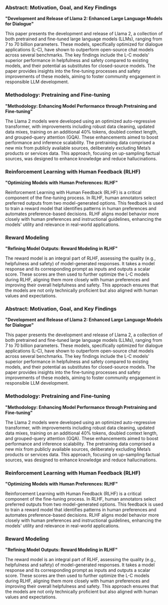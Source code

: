 ### Abstract: Motivation, Goal, and Key Findings

**"Development and Release of Llama 2: Enhanced Large Language Models for Dialogue"**

This paper presents the development and release of Llama 2, a collection of both pretrained and fine-tuned large language models (LLMs), ranging from 7 to 70 billion parameters. These models, specifically optimized for dialogue applications (L-C), have shown to outperform open-source chat models across several benchmarks. The key findings include the L-C models' superior performance in helpfulness and safety compared to existing models, and their potential as substitutes for closed-source models. The paper provides insights into the fine-tuning processes and safety improvements of these models, aiming to foster community engagement in responsible LLM development.

### Methodology: Pretraining and Fine-tuning

**"Methodology: Enhancing Model Performance through Pretraining and Fine-tuning"**

The Llama 2 models were developed using an optimized auto-regressive transformer, with improvements including robust data cleaning, updated data mixes, training on an additional 40% tokens, doubled context length, and grouped-query attention (GQA). These enhancements aimed to boost performance and inference scalability. The pretraining data comprised a new mix from publicly available sources, deliberately excluding Meta’s products or services data. This approach, focusing on up-sampling factual sources, was designed to enhance knowledge and reduce hallucinations.

### Reinforcement Learning with Human Feedback (RLHF)

**"Optimizing Models with Human Preferences: RLHF"**

Reinforcement Learning with Human Feedback (RLHF) is a critical component of the fine-tuning process. In RLHF, human annotators select preferred outputs from two model-generated options. This feedback is used to train a reward model that identifies patterns in human preferences and automates preference-based decisions. RLHF aligns model behavior more closely with human preferences and instructional guidelines, enhancing the models' utility and relevance in real-world applications.

### Reward Modeling

**"Refining Model Outputs: Reward Modeling in RLHF"**

The reward model is an integral part of RLHF, assessing the quality (e.g., helpfulness and safety) of model-generated responses. It takes a model response and its corresponding prompt as inputs and outputs a scalar score. These scores are then used to further optimize the L-C models during RLHF, aligning them more closely with human preferences and improving their overall helpfulness and safety. This approach ensures that the models are not only technically proficient but also aligned with human values and expectations.

### Abstract: Motivation, Goal, and Key Findings

**"Development and Release of Llama 2: Enhanced Large Language Models for Dialogue"**

This paper presents the development and release of Llama 2, a collection of both pretrained and fine-tuned large language models (LLMs), ranging from 7 to 70 billion parameters. These models, specifically optimized for dialogue applications (L-C), have shown to outperform open-source chat models across several benchmarks. The key findings include the L-C models' superior performance in helpfulness and safety compared to existing models, and their potential as substitutes for closed-source models. The paper provides insights into the fine-tuning processes and safety improvements of these models, aiming to foster community engagement in responsible LLM development.

### Methodology: Pretraining and Fine-tuning

**"Methodology: Enhancing Model Performance through Pretraining and Fine-tuning"**

The Llama 2 models were developed using an optimized auto-regressive transformer, with improvements including robust data cleaning, updated data mixes, training on an additional 40% tokens, doubled context length, and grouped-query attention (GQA). These enhancements aimed to boost performance and inference scalability. The pretraining data comprised a new mix from publicly available sources, deliberately excluding Meta’s products or services data. This approach, focusing on up-sampling factual sources, was designed to enhance knowledge and reduce hallucinations.

### Reinforcement Learning with Human Feedback (RLHF)

**"Optimizing Models with Human Preferences: RLHF"**

Reinforcement Learning with Human Feedback (RLHF) is a critical component of the fine-tuning process. In RLHF, human annotators select preferred outputs from two model-generated options. This feedback is used to train a reward model that identifies patterns in human preferences and automates preference-based decisions. RLHF aligns model behavior more closely with human preferences and instructional guidelines, enhancing the models' utility and relevance in real-world applications.

### Reward Modeling

**"Refining Model Outputs: Reward Modeling in RLHF"**

The reward model is an integral part of RLHF, assessing the quality (e.g., helpfulness and safety) of model-generated responses. It takes a model response and its corresponding prompt as inputs and outputs a scalar score. These scores are then used to further optimize the L-C models during RLHF, aligning them more closely with human preferences and improving their overall helpfulness and safety. This approach ensures that the models are not only technically proficient but also aligned with human values and expectations.